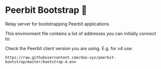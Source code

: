 # Peerbit Bootstrap  🚀

Relay server for bootstrapping Peerbit applications

This environment file contains a list of addresses you can initially connect to:

Check the Peerbit client version you are using. E.g. for v4 use: 

```
https://raw.githubusercontent.com/dao-xyz/peerbit-bootstrap/master/bootstrap-4.env
```